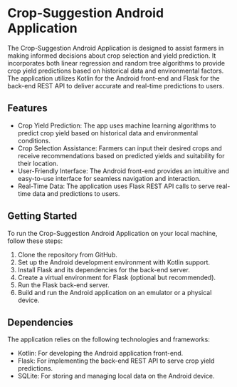 # Crop-Suggestion Android Application

The Crop-Suggestion Android Application is designed to assist farmers in making informed decisions about crop selection and yield prediction. It incorporates both linear regression and random tree algorithms to provide crop yield predictions based on historical data and environmental factors. The application utilizes Kotlin for the Android front-end and Flask for the back-end REST API to deliver accurate and real-time predictions to users.

## Features

- Crop Yield Prediction: The app uses machine learning algorithms to predict crop yield based on historical data and environmental conditions.
- Crop Selection Assistance: Farmers can input their desired crops and receive recommendations based on predicted yields and suitability for their location.
- User-Friendly Interface: The Android front-end provides an intuitive and easy-to-use interface for seamless navigation and interaction.
- Real-Time Data: The application uses Flask REST API calls to serve real-time data and predictions to users.

## Getting Started

To run the Crop-Suggestion Android Application on your local machine, follow these steps:

1. Clone the repository from GitHub.
2. Set up the Android development environment with Kotlin support.
3. Install Flask and its dependencies for the back-end server.
4. Create a virtual environment for Flask (optional but recommended).
5. Run the Flask back-end server.
6. Build and run the Android application on an emulator or a physical device.

## Dependencies

The application relies on the following technologies and frameworks:

- Kotlin: For developing the Android application front-end.
- Flask: For implementing the back-end REST API to serve crop yield predictions.
- SQLite: For storing and managing local data on the Android device.
